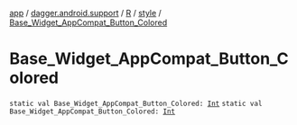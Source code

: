 [app](../../../index.md) / [dagger.android.support](../../index.md) / [R](../index.md) / [style](index.md) / [Base_Widget_AppCompat_Button_Colored](./-base_-widget_-app-compat_-button_-colored.md)

# Base_Widget_AppCompat_Button_Colored

`static val Base_Widget_AppCompat_Button_Colored: `[`Int`](https://kotlinlang.org/api/latest/jvm/stdlib/kotlin/-int/index.html)
`static val Base_Widget_AppCompat_Button_Colored: `[`Int`](https://kotlinlang.org/api/latest/jvm/stdlib/kotlin/-int/index.html)